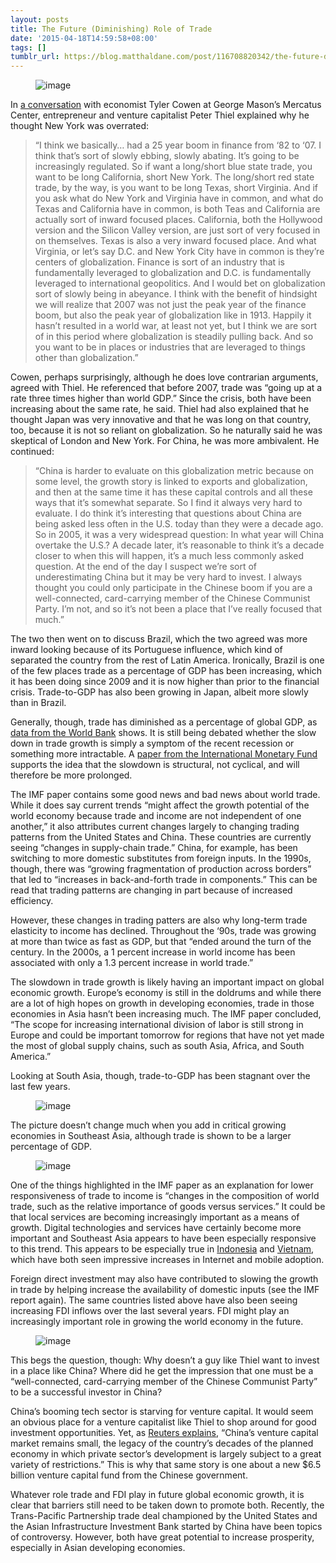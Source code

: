 ```yaml
---
layout: posts
title: The Future (Diminishing) Role of Trade
date: '2015-04-18T14:59:58+08:00'
tags: []
tumblr_url: https://blog.matthaldane.com/post/116708820342/the-future-diminishing-role-of-trade
---
```

<figure data-orig-width="1365" data-orig-height="661" class="tmblr-full"><img src="https://64.media.tumblr.com/dd9b3634a20a094d38212aa90a97c402/tumblr_inline_nmzppy9FsC1qg5g5k_540.png" alt="image" data-orig-width="1365" data-orig-height="661"></figure>

In [a conversation](https://youtu.be/i_yJTCDU4uE) with economist Tyler Cowen at George Mason’s Mercatus Center, entrepreneur and venture capitalist Peter Thiel explained why he thought New York was overrated:

> “I think we basically… had a 25 year boom in finance from ‘82 to ‘07. I think that’s sort of slowly ebbing, slowly abating. It’s going to be increasingly regulated. So if want a long/short blue state trade, you want to be long California, short New York. The long/short red state trade, by the way, is you want to be long Texas, short Virginia. And if you ask what do New York and Virginia have in common, and what do Texas and California have in common, is both Teas and California are actually sort of inward focused places. California, both the Hollywood version and the Silicon Valley version, are just sort of very focused in on themselves. Texas is also a very inward focused place. And what Virginia, or let’s say D.C. and New York City have in common is they’re centers of globalization. Finance is sort of an industry that is fundamentally leveraged to globalization and D.C. is fundamentally leveraged to international geopolitics. And I would bet on globalization sort of slowly being in abeyance. I think with the benefit of hindsight we will realize that 2007 was not just the peak year of the finance boom, but also the peak year of globalization like in 1913. Happily it hasn’t resulted in a world war, at least not yet, but I think we are sort of in this period where globalization is steadily pulling back. And so you want to be in places or industries that are leveraged to things other than globalization.”

Cowen, perhaps surprisingly, although he does love contrarian arguments, agreed with Thiel. He referenced that before 2007, trade was “going up at a rate three times higher than world GDP.” Since the crisis, both have been increasing about the same rate, he said. Thiel had also explained that he thought Japan was very innovative and that he was long on that country, too, because it is not so reliant on globalization. So he naturally said he was skeptical of London and New York. For China, he was more ambivalent. He continued:

> “China is harder to evaluate on this globalization metric because on some level, the growth story is linked to exports and globalization, and then at the same time it has these capital controls and all these ways that it’s somewhat separate. So I find it always very hard to evaluate. I do think it’s interesting that questions about China are being asked less often in the U.S. today than they were a decade ago. So in 2005, it was a very widespread question: In what year will China overtake the U.S.? A decade later, it’s reasonable to think it’s a decade closer to when this will happen, it’s a much less commonly asked question. At the end of the day I suspect we’re sort of underestimating China but it may be very hard to invest. I always thought you could only participate in the Chinese boom if you are a well-connected, card-carrying member of the Chinese Communist Party. I’m not, and so it’s not been a place that I’ve really focused that much.”

The two then went on to discuss Brazil, which the two agreed was more inward looking because of its Portuguese influence, which kind of separated the country from the rest of Latin America. Ironically, Brazil is one of the few places trade as a percentage of GDP has been increasing, which it has been doing since 2009 and it is now higher than prior to the financial crisis. Trade-to-GDP has also been growing in Japan, albeit more slowly than in Brazil.

Generally, though, trade has diminished as a percentage of global GDP, as [data from the World Bank](http://data.worldbank.org/indicator/NE.TRD.GNFS.ZS) shows. It is still being debated whether the slow down in trade growth is simply a symptom of the recent recession or something more intractable. A [paper from the International Monetary Fund](http://www.imf.org/external/pubs/ft/fandd/2014/12/constant.htm) supports the idea that the slowdown is structural, not cyclical, and will therefore be more prolonged.

The IMF paper contains some good news and bad news about world trade. While it does say current trends “might affect the growth potential of the world economy because trade and income are not independent of one another,” it also attributes current changes largely to changing trading patterns from the United States and China. These countries are currently seeing “changes in supply-chain trade.” China, for example, has been switching to more domestic substitutes from foreign inputs. In the 1990s, though, there was “growing fragmentation of production across borders” that led to “increases in back-and-forth trade in components.” This can be read that trading patterns are changing in part because of increased efficiency.

However, these changes in trading patters are also why long-term trade elasticity to income has declined. Throughout the ‘90s, trade was growing at more than twice as fast as GDP, but that “ended around the turn of the century. In the 2000s, a 1 percent increase in world income has been associated with only a 1.3 percent increase in world trade.”

The slowdown in trade growth is likely having an important impact on global economic growth. Europe’s economy is still in the doldrums and while there are a lot of high hopes on growth in developing economies, trade in those economies in Asia hasn’t been increasing much. The IMF paper concluded, “The scope for increasing international division of labor is still strong in Europe and could be important tomorrow for regions that have not yet made the most of global supply chains, such as south Asia, Africa, and South America.”

Looking at South Asia, though, trade-to-GDP has been stagnant over the last few years.

<figure data-orig-width="503" data-orig-height="163" class="tmblr-full"><img src="https://64.media.tumblr.com/bc1ea5dcd9190c45e86bef36689c1d75/tumblr_inline_nmzpqbu11E1qg5g5k_540.png" alt="image" data-orig-width="503" data-orig-height="163"></figure>

The picture doesn’t change much when you add in critical growing economies in Southeast Asia, although trade is shown to be a larger percentage of GDP.

<figure data-orig-width="502" data-orig-height="311" class="tmblr-full"><img src="https://64.media.tumblr.com/08628cc6567b650168462c3a693ad157/tumblr_inline_nmzpqjLY741qg5g5k_540.png" alt="image" data-orig-width="502" data-orig-height="311"></figure>

One of the things highlighted in the IMF paper as an explanation for lower responsiveness of trade to income is “changes in the composition of world trade, such as the relative importance of goods versus services.” It could be that local services are becoming increasingly important as a means of growth. Digital technologies and services have certainly become more important and Southeast Asia appears to have been especially responsive to this trend. This appears to be especially true in [Indonesia](http://digitalinasia.com/2013/10/30/focus-on-indonesia-digital-landscape/) and [Vietnam](http://digitalinasia.com/2013/11/20/vietnam-digital-landscape/), which have both seen impressive increases in Internet and mobile adoption.

Foreign direct investment may also have contributed to slowing the growth in trade by helping increase the availability of domestic inputs (see the IMF report again). The same countries listed above have also been seeing increasing FDI inflows over the last several years. FDI might play an increasingly important role in growing the world economy in the future.

<figure data-orig-width="501" data-orig-height="313" class="tmblr-full"><img src="https://64.media.tumblr.com/90e509f5838d435478953df644ea8cb8/tumblr_inline_nmzpqqcOlO1qg5g5k_540.png" alt="image" data-orig-width="501" data-orig-height="313"></figure>

This begs the question, though: Why doesn’t a guy like Thiel want to invest in a place like China? Where did he get the impression that one must be a “well-connected, card-carrying member of the Chinese Communist Party” to be a successful investor in China?

China’s booming tech sector is starving for venture capital. It would seem an obvious place for a venture capitalist like Thiel to shop around for good investment opportunities. Yet, as [Reuters explains](http://www.reuters.com/article/2015/01/15/us-china-venturecapital-idUSKBN0KO05Q20150115), “China’s venture capital market remains small, the legacy of the country’s decades of the planned economy in which private sector’s development is largely subject to a great variety of restrictions.” This is why that same story is one about a new $6.5 billion venture capital fund from the Chinese government.

Whatever role trade and FDI play in future global economic growth, it is clear that barriers still need to be taken down to promote both. Recently, the Trans-Pacific Partnership trade deal championed by the United States and the Asian Infrastructure Investment Bank started by China have been topics of controversy. However, both have great potential to increase prosperity, especially in Asian developing economies.

